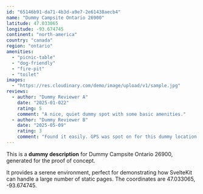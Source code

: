 ```yaml
---
id: "65146b91-da71-4b3d-a9e7-2e61438aecb4"
name: "Dummy Campsite Ontario 26900"
latitude: 47.033065
longitude: -93.674745
continent: "north-america"
country: "canada"
region: "ontario"
amenities:
  - "picnic-table"
  - "dog-friendly"
  - "fire-pit"
  - "toilet"
images:
  - "https://res.cloudinary.com/demo/image/upload/v1/sample.jpg"
reviews:
  - author: "Dummy Reviewer A"
    date: "2025-01-022"
    rating: 5
    comment: "A nice, quiet dummy spot with some basic amenities."
  - author: "Dummy Reviewer B"
    date: "2025-05-09"
    rating: 3
    comment: "Found it easily. GPS was spot on for this dummy location."
---
```


This is a **dummy description** for Dummy Campsite Ontario 26900, generated for the proof of concept.

It provides a serene environment, perfect for demonstrating how SvelteKit can handle a large number of static pages. The coordinates are 47.033065, -93.674745.
